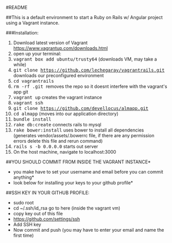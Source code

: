 #README

##This is a default environment to start a Ruby on Rails w/ Angular project using a Vagrant instance.

###Installation:
1. Download latest version of Vagrant https://www.vagrantup.com/downloads.html
2. open up your terminal:
3. <tt>vagrant box add ubuntu/trusty64</tt> (downloads VM, may take a while)
4. <tt>git clone https://github.com/lechegaray/vagrantrails.git</tt> downloads our preconfigured environment
5. <tt>cd vagrantrails</tt>
6. <tt>rm -rf .git </tt> removes the repo so it doesnt interfere with the vagrant's app git
7. <tt>vagrant up</tt> creates the vagrant instance
8. <tt>vagrant ssh</tt>
9. <tt>git clone https://github.com/devellocus/almapp.git</tt>
10. <tt>cd almapp</tt> (moves into our application directory)
11. <tt>bundle install</tt>
12. <tt>rake db:create</tt> connects rails to mysql
13. <tt>rake bower:install</tt> uses bower to install all dependencies (generates vendor/assets/.bowerrc file, if there are any permission errors delete this file and rerun command)
14. <tt>rails s -b 0.0.0.0</tt> starts out server
15. On the host machine, navigate to localhost:3000

##YOU SHOULD COMMIT FROM INSIDE THE VAGRANT INSTANCE*
* you make have to set your username and email before you can commit anything*
* look below for installing your keys to your github profile*

##SSH KEY IN YOUR GITHUB PROFILE:
* sudo root 
* cd ~/.ssh/id_rsa go to here (inside the vagrant vm)
* copy key out of this file
* https://github.com/settings/ssh
* Add SSH key
* Now commit and push (you may have to enter your email and name the first time)